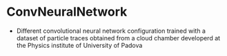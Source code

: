 # ConvNeuralNetwork

- Different convolutional neural network configuration trained with a dataset of particle traces obtained from a cloud chamber developerd at the Physics institute of University of Padova
